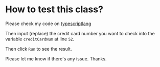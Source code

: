 # How to test this class?

Please check my code on [typescriptlang](https://www.typescriptlang.org/play?#code/MYGwhgzhAEAyCuALAdgQRAcwPYCcCWALogLbQDeAUNNdAA74BuYBAptAPoYsEDCYOAEwAqAT1osAFMBwsBhPoIBc0CAXzIMAGmggWGogDl4xAEYscyo6fMBKZavUZyVGq6Y5oeCKmIsAHtAAvNBSMnK8-AIAdKr8BBAA6oSIEgDkAMwALKk20AA+edDSsvKRMQRxiclp6QDsObkAZI06ehiGxmYegcEAjACsANwurtTunhAAIl7AWAzmQUVhpYLllUlEaQBsAAy9vTnQza36iFZdQX1bw6M0414AspCsOAoCi6ElEauxOPEbKVS-QOuQKSy+bzWfyqmyBACZDmDiuFIb9-tUgelEYVkStomiYYD+tlQTjlt98RVoQC0v1+g0ji1dKdzgsetBetcRqN7hAAGpeMCLXEUqHo2EkxkhZntM6dNl9dL5QoyjrWbpXGw3W6eABmIS8Pn8uTI0BkBHgOGQ0FSqAeAFEABqpQbQAC+3NcLBAEDYeH1Ei80wgs3mOBNZu4lutqWDofMLvdnpo3t9eoNECeqnMbwj5ujNqzLzeiY9Ougqb9Aa8AogYDzUatNtrYFLFGT1HzTdSAFVkABrZBYADuyBd3I93OAiBYwH7PHJb0+KMiACUwMP7Go8Bo7CptxpnOXdAQJnywCA8O9grqL77tbcT+CV4JROJFqlxx3oAB6H-QVcWGIOY2AgWgwGANgwGQd4IMg2hTywZAQBEaA5AwQgYFwFRwMgiAom-J9wJwX0BAXCFImFRc1w3GJaEvAg0htGwogAKywHc0hyB9Rn9EIAEIfwAbQAPR2ABaABOcSAB0IAAXQAah-KJWFUCRiNI8iXwEGwTW-Vw-yKJCICwXQohALAMAkAADTTZG0vEJmUAASMh7LI6jBDdGytQMmgnxFN5UBwbo6H4LSvPxejCC4ljiDAWhAyCAA+aBWRwQM9KiGQw19CQ-PLVwnwgYwqIowQQpwISdnknjyx-AAqaAAGVWFoDllEmLB4BMXQKzDVDfVmGC0LwDD4hCfxQHgAQ2CINhwFUMaJpY6BGp-fzqF1bCJCfPBFl6V0DoAHnCkiHKiiy2iIY7FMU6B9KKnU+OSgBSaA4Wgfjgh2J7nqKoLIiqoS8Hk8qdJBsH1s++qAcM-8AEl9QwGRmAWIhoOgSTtAW61SpMNQINPSSCPh8tXqByrQtB8G0sk-7ycBqKofB4IqYEVnoHE7G4aZssmaTQXf0aqJWvaz7lCEMB+3mmcVDKrB9QvEBoAWlbMINZAZrkQ91enWd+w108wBMEC1o2rbRlK0hFPZlmabBvnRgF56jJG0zzMs6ybI5qrnOgNy-dCnKWDyyQbB8wqAfdkyzJYCyrNslqyq8VyyBtqPncM0XxZYDr0mUHgZzndN1YILAKlV4CBHgSyOR2CYKwAR3gC81awaBG7xtX5eASivGgJhL1g4BZkEHcnAr3u2AQFBoB2nBiDrsBXUrmccGHLw-VPQeh1PYerzFy34dem3oA+3pG-ZP6j0FmsLyvRY1HgFhs5oV2iqavOOsyZQAHFuDPicgQMQCd1qbXhhzN8bBghEC8FETg3A3gwI0hFS6FUBDaGDjga6pxo63E-q4b8XZrQ2SDlFGBbp04c3XMON0IQ3IPxHtAAA-DaQ+AhUjQGUKkHcnDUhuhsDZHiHpJxPnAIsZALBhxwCQGgTAuBkjEAKsMQKUUrAfkkvsHRui9EHDUUAmQpUQCnmCOAKIBs5yOQpMuPEVg-Ie3jonayxi64EC1EAA)

Then input (replace) the credit card number you want to check into the variable `creditCardNum` at line `52`.

Then click `Run` to see the result.

Please let me know if there's any issue. Thanks.